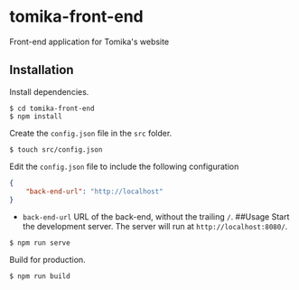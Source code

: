 # tomika-front-end
Front-end application for Tomika's website

## Installation
Install dependencies.
```
$ cd tomika-front-end
$ npm install
```
Create the `config.json` file in the `src` folder.
```
$ touch src/config.json
```
Edit the `config.json` file to include the following configuration
```json
{
	"back-end-url": "http://localhost"
}
```
* `back-end-url` URL of the back-end, without the trailing `/`.
##Usage
Start the development server. The server will run at `http://localhost:8080/`.
```
$ npm run serve
```
Build for production.
```
$ npm run build
```